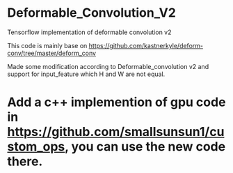 # Deformable_Convolution_V2
Tensorflow implementation of deformable convolution v2

This code is mainly base on https://github.com/kastnerkyle/deform-conv/tree/master/deform_conv 

Made some modification according to Deformable_convolution v2 and support for input_feature which H and W are not equal.

# Add a c++ implemention of gpu code in https://github.com/smallsunsun1/custom_ops, you can use the new code there.
